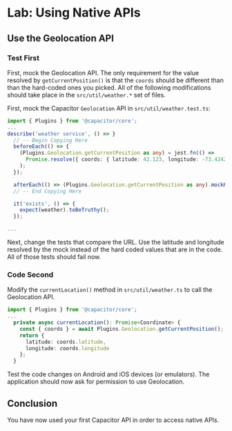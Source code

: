 # Lab: Using Native APIs

## Use the Geolocation API

### Test First

First, mock the Geolocation API.  The only requirement for the value resolved by `getCurrentPosition()` is that the `coords` should be different than than the hard-coded ones you picked. All of the following modifications should take place in the `src/util/weather.*` set of files.

First, mock the Capacitor `Geolocation` API in `src/util/weather.test.ts`:

```TypeScript
import { Plugins } from '@capacitor/core';
...
describe('weather service', () => }
  // -- Begin Copying Here
  beforeEach(() => {
    (Plugins.Geolocation.getCurrentPosition as any) = jest.fn(() =>
      Promise.resolve({ coords: { latitude: 42.123, longitude: -73.4242 } })
    );
  });

  afterEach(() => (Plugins.Geolocation.getCurrentPosition as any).mockRestore());
  // -- End Copying Here

  it('exists', () => {
    expect(weather).toBeTruthy();
  });

...
```

Next, change the tests that compare the URL. Use the latitude and longitude resolved by the mock instead of the hard coded values that are in the code. All of those tests should fail now.

### Code Second

Modify the `currentLocation()` method in `src/util/weather.ts` to call the Geolocation API.

```TypeScript
import { Plugins } from '@capacitor/core';
...
  private async currentLocation(): Promise<Coordinate> {
    const { coords } = await Plugins.Geolocation.getCurrentPosition();
    return {
      latitude: coords.latitude,
      longitude: coords.longitude
    };
  }
```

Test the code changes on Android and iOS devices (or emulators). The application should now ask for permission to use Geolocation.

## Conclusion

You have now used your first Capacitor API in order to access native APIs.
